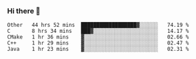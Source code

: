 ### Hi there 👋

<!--
**WShiBin/WShiBin** is a ✨ _special_ ✨ repository because its `README.md` (this file) appears on your GitHub profile.

Here are some ideas to get you started:

- 🔭 I’m currently working on ...
- 🌱 I’m currently learning ...
- 👯 I’m looking to collaborate on ...
- 🤔 I’m looking for help with ...
- 💬 Ask me about ...
- 📫 How to reach me: ...
- 😄 Pronouns: ...
- ⚡ Fun fact: ...
-->

<!--START_SECTION:waka-->
```text
Other   44 hrs 52 mins  ██████████████████▓░░░░░░   74.19 % 
C       8 hrs 34 mins   ███▓░░░░░░░░░░░░░░░░░░░░░   14.17 % 
CMake   1 hr 36 mins    ▓░░░░░░░░░░░░░░░░░░░░░░░░   02.66 % 
C++     1 hr 29 mins    ▓░░░░░░░░░░░░░░░░░░░░░░░░   02.47 % 
Java    1 hr 23 mins    ▓░░░░░░░░░░░░░░░░░░░░░░░░   02.31 % 
```
<!--END_SECTION:waka-->

